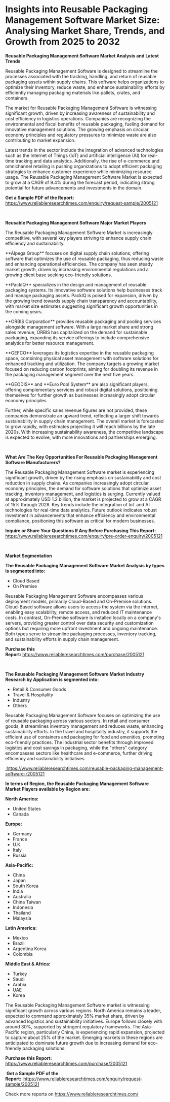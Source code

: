 <p><h1>Insights into Reusable Packaging Management Software Market Size: Analysing Market Share, Trends, and Growth from 2025 to 2032</h1></p><p><strong>Reusable Packaging Management Software Market Analysis and Latest Trends</strong></p>
<p><p>Reusable Packaging Management Software is designed to streamline the processes associated with the tracking, handling, and return of reusable packaging assets within supply chains. This software helps organizations to optimize their inventory, reduce waste, and enhance sustainability efforts by efficiently managing packaging materials like pallets, crates, and containers.</p><p>The market for Reusable Packaging Management Software is witnessing significant growth, driven by increasing awareness of sustainability and cost efficiency in logistics operations. Companies are recognizing the environmental and fiscal benefits of reusable packaging, fueling demand for innovative management solutions. The growing emphasis on circular economy principles and regulatory pressures to minimize waste are also contributing to market expansion.</p><p>Latest trends in the sector include the integration of advanced technologies such as the Internet of Things (IoT) and artificial intelligence (AI) for real-time tracking and data analytics. Additionally, the rise of e-commerce and omnichannel retailing is pushing organizations to adopt efficient packaging strategies to enhance customer experience while minimizing resource usage. The Reusable Packaging Management Software Market is expected to grow at a CAGR of 9.4% during the forecast period, indicating strong potential for future advancements and investments in the domain.</p></p>
<p><strong>Get a Sample PDF of the Report:&nbsp;</strong> <a href="https://www.reliableresearchtimes.com/enquiry/request-sample/2005121?utm_campaign=2714&utm_medium=2&utm_source=Github&utm_content=ia&utm_term=29032025&utm_id=reusable-packaging-management-software">https://www.reliableresearchtimes.com/enquiry/request-sample/2005121</a></p>
<p>&nbsp;</p>
<p><strong>Reusable Packaging Management Software Major Market Players</strong></p>
<p><p>The Reusable Packaging Management Software Market is increasingly competitive, with several key players striving to enhance supply chain efficiency and sustainability. </p><p>**Alpega Group** focuses on digital supply chain solutions, offering software that optimizes the use of reusable packaging, thus reducing waste and enhancing operational efficiencies. The company has seen steady market growth, driven by increasing environmental regulations and a growing client base seeking eco-friendly solutions. </p><p>**PackIQ** specializes in the design and management of reusable packaging systems. Its innovative software solutions help businesses track and manage packaging assets. PackIQ is poised for expansion, driven by the growing trend towards supply chain transparency and accountability, with market size estimates suggesting significant growth opportunities in the coming years.</p><p>**ORBIS Corporation** provides reusable packaging and pooling services alongside management software. With a large market share and strong sales revenue, ORBIS has capitalized on the demand for sustainable packaging, expanding its service offerings to include comprehensive analytics for better resource management.</p><p>**GEFCO** leverages its logistics expertise in the reusable packaging space, combining physical asset management with software solutions for enhanced tracking and utilization. The company targets a growing market focused on reducing carbon footprints, aiming for doubling its revenue in the packaging management segment over the next five years. </p><p>**GEODIS** and **Euro Pool System** are also significant players, offering complementary services and robust digital solutions, positioning themselves for further growth as businesses increasingly adopt circular economy principles. </p><p>Further, while specific sales revenue figures are not provided, these companies demonstrate an upward trend, reflecting a larger shift towards sustainability in supply chain management. The overall market is forecasted to grow rapidly, with estimates projecting it will reach billions by the late 2020s. With increasing sustainability awareness, the competitive landscape is expected to evolve, with more innovations and partnerships emerging.</p></p>
<p>&nbsp;</p>
<p><strong>What Are The Key Opportunities For Reusable Packaging Management Software Manufacturers?</strong></p>
<p><p>The Reusable Packaging Management Software market is experiencing significant growth, driven by the rising emphasis on sustainability and cost reduction in supply chains. As companies increasingly adopt circular economy principles, the demand for software solutions that optimize asset tracking, inventory management, and logistics is surging. Currently valued at approximately USD 1.2 billion, the market is projected to grow at a CAGR of 15% through 2028. Key trends include the integration of IoT and AI technologies for real-time data analytics. Future outlook indicates robust investment in advancements that enhance efficiency and environmental compliance, positioning this software as critical for modern businesses.</p></p>
<p><strong>Inquire or Share Your Questions If Any Before Purchasing This Report:</strong> <a href="https://www.reliableresearchtimes.com/enquiry/pre-order-enquiry/2005121?utm_campaign=2714&utm_medium=2&utm_source=Github&utm_content=ia&utm_term=29032025&utm_id=reusable-packaging-management-software">https://www.reliableresearchtimes.com/enquiry/pre-order-enquiry/2005121</a></p>
<p>&nbsp;</p>
<p><strong>Market Segmentation</strong></p>
<p><strong>The Reusable Packaging Management Software Market Analysis by types is segmented into:</strong></p>
<p><ul><li>Cloud Based</li><li>On Premise</li></ul></p>
<p><p>Reusable Packaging Management Software encompasses various deployment models, primarily Cloud-Based and On-Premise solutions. Cloud-Based software allows users to access the system via the internet, enabling easy scalability, remote access, and reduced IT maintenance costs. In contrast, On-Premise software is installed locally on a company's servers, providing greater control over data security and customization options but requiring more upfront investment and ongoing maintenance. Both types serve to streamline packaging processes, inventory tracking, and sustainability efforts in supply chain management.</p></p>
<p><strong>Purchase this Report:&nbsp;</strong><a href="https://www.reliableresearchtimes.com/purchase/2005121?utm_campaign=2714&utm_medium=2&utm_source=Github&utm_content=ia&utm_term=29032025&utm_id=reusable-packaging-management-software">https://www.reliableresearchtimes.com/purchase/2005121</a></p>
<p>&nbsp;</p>
<p><strong>The Reusable Packaging Management Software Market Industry Research by Application is segmented into:</strong></p>
<p><ul><li>Retail & Consumer Goods</li><li>Travel & Hospitality</li><li>Industry</li><li>Others</li></ul></p>
<p><p>Reusable Packaging Management Software focuses on optimizing the use of reusable packaging across various sectors. In retail and consumer goods, it streamlines inventory management and reduces waste, enhancing sustainability efforts. In the travel and hospitality industry, it supports the efficient use of containers and packaging for food and amenities, promoting eco-friendly practices. The industrial sector benefits through improved logistics and cost savings in packaging, while the "others" category encompasses sectors like healthcare and e-commerce, further driving efficiency and sustainability initiatives.</p></p>
<p><a href="https://www.reliableresearchtimes.com/reusable-packaging-management-software-r2005121?utm_campaign=2714&utm_medium=2&utm_source=Github&utm_content=ia&utm_term=29032025&utm_id=reusable-packaging-management-software">&nbsp;https://www.reliableresearchtimes.com/reusable-packaging-management-software-r2005121</a></p>
<p><strong>In terms of Region, the Reusable Packaging Management Software Market Players available by Region are:</strong></p>
<p>
    <p> <strong> North America: </strong>
        <ul>
            <li>United States</li>
            <li>Canada</li>
        </ul>
        </p> 
    <p> <strong> Europe: </strong>
        <ul>
            <li>Germany</li>
            <li>France</li>
            <li>U.K.</li>
            <li>Italy</li>
            <li>Russia</li>
        </ul>
        </p> 
    <p> <strong> Asia-Pacific: </strong>
        <ul>
            <li>China</li>
            <li>Japan</li>
            <li>South Korea</li>
            <li>India</li>
            <li>Australia</li>
            <li>China Taiwan</li>
            <li>Indonesia</li>
            <li>Thailand</li>
            <li>Malaysia</li>
        </ul>
        </p> 
    <p> <strong> Latin America: </strong>
        <ul>
            <li>Mexico</li>
            <li>Brazil</li>
            <li>Argentina Korea</li>
            <li>Colombia</li>
        </ul>
        </p> 
    <p> <strong> Middle East & Africa: </strong>
        <ul>
            <li>Turkey</li>
            <li>Saudi</li>
            <li>Arabia</li>
            <li>UAE</li>
            <li>Korea</li>
        </ul>
    </p>
    </p>
<p><p>The Reusable Packaging Management Software market is witnessing significant growth across various regions. North America remains a leader, expected to command approximately 35% market share, driven by advanced logistics and sustainability initiatives. Europe follows closely with around 30%, supported by stringent regulatory frameworks. The Asia-Pacific region, particularly China, is experiencing rapid expansion, projected to capture about 25% of the market. Emerging markets in these regions are anticipated to dominate future growth due to increasing demand for eco-friendly packaging solutions.</p></p>
<p><strong>Purchase this Report: </strong><a href="https://www.reliableresearchtimes.com/purchase/2005121?utm_campaign=2714&utm_medium=2&utm_source=Github&utm_content=ia&utm_term=29032025&utm_id=reusable-packaging-management-software">https://www.reliableresearchtimes.com/purchase/2005121</a></p>
<p>&nbsp;<strong>Get a Sample PDF of the Report:&nbsp;&nbsp;</strong><a href="https://www.reliableresearchtimes.com/enquiry/request-sample/2005121?utm_campaign=2714&utm_medium=2&utm_source=Github&utm_content=ia&utm_term=29032025&utm_id=reusable-packaging-management-software">https://www.reliableresearchtimes.com/enquiry/request-sample/2005121</a></p>
<p><strong></strong></p>
<p>Check more reports on <a href="https://www.reliableresearchtimes.com/?utm_campaign=2714&utm_medium=2&utm_source=Github&utm_content=ia&utm_term=29032025&utm_id=reusable-packaging-management-software">https://www.reliableresearchtimes.com/</a></p>